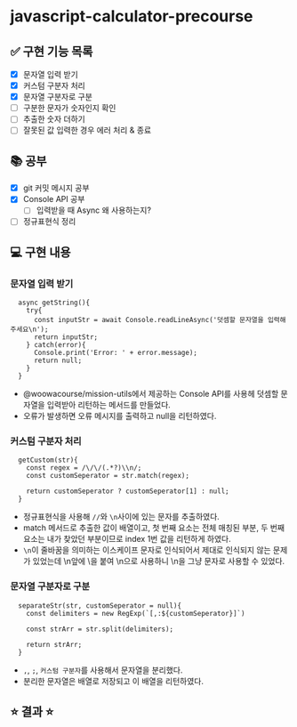# javascript-calculator-precourse
## ✅ 구현 기능 목록
- [x] 문자열 입력 받기
- [x] 커스텀 구분자 처리
- [x] 문자열 구분자로 구분
- [ ] 구분한 문자가 숫자인지 확인
- [ ] 추출한 숫자 더하기
- [ ] 잘못된 값 입력한 경우 에러 처리 & 종료

## 📚 공부
- [x] git 커밋 메시지 공부
- [x] Console API 공부
    - [ ] 입력받을 때 Async 왜 사용하는지?
- [ ] 정규표현식 정리

## 💻 구현 내용
### 문자열 입력 받기
```
  async getString(){
    try{
      const inputStr = await Console.readLineAsync('덧셈할 문자열을 입력해 주세요\n');
      return inputStr;
    } catch(error){
      Console.print('Error: ' + error.message);
      return null;
    }
  }
```
- @woowacourse/mission-utils에서 제공하는 Console API를 사용헤 덧셈할 문자열을 입력받아 리턴하는 메서드를 만들었다.
- 오류가 발생하면 오류 메시지를 출력하고 null을 리턴하였다.

### 커스텀 구분자 처리
```
  getCustom(str){
    const regex = /\/\/(.*?)\\n/;
    const customSeperator = str.match(regex);

    return customSeperator ? customSeperator[1] : null;
  }
```
- 정규표현식을 사용해 `//`와 `\n`사이에 있는 문자를 추출하였다.
- match 메서드로 추출한 값이 배열이고, 첫 번째 요소는 전체 매칭된 부분, 두 번째 요소는 내가 찾았던 부분이므로 index 1번 값을 리턴하게 하였다.
- `\n`이 줄바꿈을 의미하는 이스케이프 문자로 인식되어서 제대로 인식되지 않는 문제가 있었는데 \n앞에 \을 붙여 \\n으로 사용하니 \n을 그냥 문자로 사용할 수 있었다.

### 문자열 구분자로 구분
```
  separateStr(str, customSeperator = null){
    const delimiters = new RegExp(`[,:${customSeperator}]`)

    const strArr = str.split(delimiters);

    return strArr;
  }
```
- `,`, `;`, `커스텀 구분자`를 사용해서 문자열을 분리했다.
- 분리한 문자열은 배열로 저장되고 이 배열을 리턴하였다.

## ⭐️ 결과 ⭐️ 
